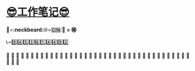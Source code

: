 # __[:sunglasses:工作笔记:sunglasses:](https://github.com/benniao1996/1996)__
__:restroom:__=__:neckbeard:__:globe_with_meridians:=__:cn:__:__:couple_with_heart: = :secret:__

:telephone_receiver:=:nine::four::five::three::six::one::four::four::nine::two:

:shit: :shit: :shit: :shit: :shit: :shit: :shit: :shit: :shit: :shit: :shit: :shit: :shit: :shit: :shit: :shit: :shit: :shit: :shit: :shit: :shit: :shit: :shit: :shit: :shit: :shit: :shit: :shit: :shit: :shit: :shit: :shit: :shit: :shit: :shit: :shit: :shit: :shit: :shit: :shit: :shit:
